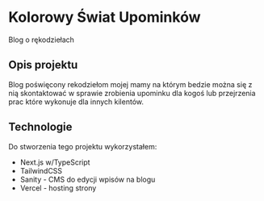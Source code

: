 # Kolorowy Świat Upominków

Blog o rękodziełach

## Opis projektu

Blog poświęcony rekodziełom mojej mamy na którym bedzie można się z nią skontaktować w sprawie zrobienia upominku dla kogoś lub przejrzenia prac które wykonuje dla innych kilentów.

## Technologie

Do stworzenia tego projektu wykorzystałem:

-   Next.js w/TypeScript
-   TailwindCSS
-   Sanity - CMS do edycji wpisów na blogu
-   Vercel - hosting strony
